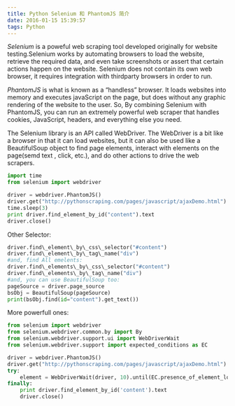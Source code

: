 ```yaml
---
title: Python Selenium 和 PhantomJS 简介
date: 2016-01-15 15:39:57
tags: Python
---
```


*Selenium* is a poweful web scraping tool developed originally for website testing.Selenium works by automating browsers to load the website, retrieve the required data, and even take screenshots or assert that certain actions happen on the website.
Selenium does not contain its own web browser, it requires integration with thirdparty browsers in order to run.

*PhantomJS* is what is known as a “handless” browser. It loads websites into memory and executes javaScript on the page, but does without any graphic rendering of the website to the user.
So, By combining Selenium with PhantomJS, you can run an extremely powerful web scraper that handles cookies, JavaScript, headers, and everything else you need.

The Selenium library is an API called WebDriver. The WebDriver is a bit like a browser in that it can load websites, but it can also be used like a BeautifulSoup object to find page elements, interact with elements on the page(semd text , click, etc.), and do other actions to drive the web scrapers.
``` Python
import time
from selenium import webdriver

driver = webdriver.PhantomJS()
driver.get("http://pythonscraping.com/pages/javascript/ajaxDemo.html")
time.sleep(3)
print driver.find_element_by_id("content").text
driver.close()
```

Other Selector:
``` Python
driver.find\_element\_by\_css\_selector("#content")
driver.find\_element\_by\_tag\_name("div")
#and, find All emelents:
driver.find\_elements\_by\_css\_selector("#content")
driver.find\_elements\_by\_tag\_name("div")
#and, you can use BeautifulSoup too:
pageSource = driver.page_source
bsObj = BeautifulSoup(pageSource)
print(bsObj.find(id="content").get_text())
```

More powerfull ones:
``` Python
from selenium import webdriver
from selenium.webdriver.common.by import By
from selenium.webdriver.support.ui import WebDriverWait
from selenium.webdriver.support import expected_conditions as EC

driver = webdriver.PhantomJS()
driver.get("http://pythonscraping.com/pages/javascript/ajaxDemo.html")
try:
    element = WebDriverWait(driver, 10).until(EC.presence_of_element_located((By.ID, "loadedButton")))
finally:
    print driver.find_element_by_id('content').text
    driver.close()
```
